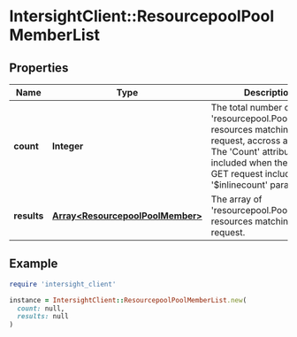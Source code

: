 # IntersightClient::ResourcepoolPoolMemberList

## Properties

| Name | Type | Description | Notes |
| ---- | ---- | ----------- | ----- |
| **count** | **Integer** | The total number of &#39;resourcepool.PoolMember&#39; resources matching the request, accross all pages. The &#39;Count&#39; attribute is included when the HTTP GET request includes the &#39;$inlinecount&#39; parameter. | [optional] |
| **results** | [**Array&lt;ResourcepoolPoolMember&gt;**](ResourcepoolPoolMember.md) | The array of &#39;resourcepool.PoolMember&#39; resources matching the request. | [optional] |

## Example

```ruby
require 'intersight_client'

instance = IntersightClient::ResourcepoolPoolMemberList.new(
  count: null,
  results: null
)
```


